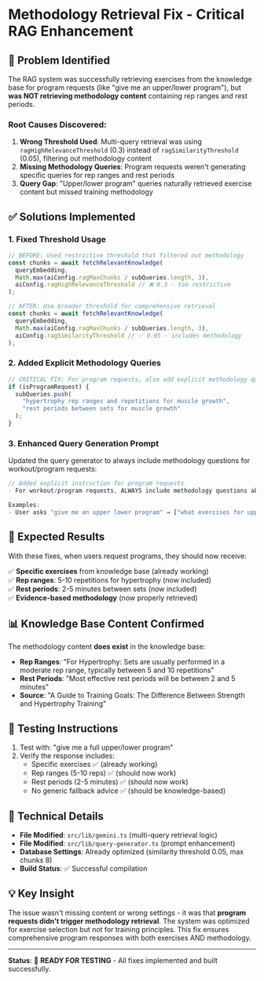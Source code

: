 # Methodology Retrieval Fix - Critical RAG Enhancement

## 🚨 Problem Identified

The RAG system was successfully retrieving exercises from the knowledge base for program requests (like "give me an upper/lower program"), but **was NOT retrieving methodology content** containing rep ranges and rest periods.

### Root Causes Discovered:

1. **Wrong Threshold Used**: Multi-query retrieval was using `ragHighRelevanceThreshold` (0.3) instead of `ragSimilarityThreshold` (0.05), filtering out methodology content
2. **Missing Methodology Queries**: Program requests weren't generating specific queries for rep ranges and rest periods
3. **Query Gap**: "Upper/lower program" queries naturally retrieved exercise content but missed training methodology

## ✅ Solutions Implemented

### 1. **Fixed Threshold Usage**
```typescript
// BEFORE: Used restrictive threshold that filtered out methodology
const chunks = await fetchRelevantKnowledge(
  queryEmbedding,
  Math.max(aiConfig.ragMaxChunks / subQueries.length, 3),
  aiConfig.ragHighRelevanceThreshold // ❌ 0.3 - too restrictive
);

// AFTER: Use broader threshold for comprehensive retrieval
const chunks = await fetchRelevantKnowledge(
  queryEmbedding,
  Math.max(aiConfig.ragMaxChunks / subQueries.length, 3),
  aiConfig.ragSimilarityThreshold // ✅ 0.05 - includes methodology
);
```

### 2. **Added Explicit Methodology Queries**
```typescript
// CRITICAL FIX: For program requests, also add explicit methodology queries
if (isProgramRequest) {
  subQueries.push(
    "hypertrophy rep ranges and repetitions for muscle growth",
    "rest periods between sets for muscle growth"
  );
}
```

### 3. **Enhanced Query Generation Prompt**
Updated the query generator to always include methodology questions for workout/program requests:
```typescript
// Added explicit instruction for program requests
- For workout/program requests, ALWAYS include methodology questions about rep ranges and rest periods

Examples:
- User asks "give me an upper lower program" → ["what exercises for upper body training", "what exercises for lower body training", "what rep ranges for hypertrophy training", "what rest periods between sets for muscle growth"]
```

## 🎯 Expected Results

With these fixes, when users request programs, they should now receive:

✅ **Specific exercises** from knowledge base (already working)  
✅ **Rep ranges**: 5-10 repetitions for hypertrophy (now included)  
✅ **Rest periods**: 2-5 minutes between sets (now included)  
✅ **Evidence-based methodology** (now properly retrieved)

## 📊 Knowledge Base Content Confirmed

The methodology content **does exist** in the knowledge base:

- **Rep Ranges**: "For Hypertrophy: Sets are usually performed in a moderate rep range, typically between 5 and 10 repetitions"
- **Rest Periods**: "Most effective rest periods will be between 2 and 5 minutes"
- **Source**: "A Guide to Training Goals: The Difference Between Strength and Hypertrophy Training"

## 🧪 Testing Instructions

1. Test with: "give me a full upper/lower program"
2. Verify the response includes:
   - Specific exercises ✅ (already working)
   - Rep ranges (5-10 reps) ✅ (should now work)
   - Rest periods (2-5 minutes) ✅ (should now work)
   - No generic fallback advice ✅ (should be knowledge-based)

## 🔧 Technical Details

- **File Modified**: `src/lib/gemini.ts` (multi-query retrieval logic)
- **File Modified**: `src/lib/query-generator.ts` (prompt enhancement)
- **Database Settings**: Already optimized (similarity threshold 0.05, max chunks 8)
- **Build Status**: ✅ Successful compilation

## 💡 Key Insight

The issue wasn't missing content or wrong settings - it was that **program requests didn't trigger methodology retrieval**. The system was optimized for exercise selection but not for training principles. This fix ensures comprehensive program responses with both exercises AND methodology.

---

**Status**: 🎯 **READY FOR TESTING** - All fixes implemented and built successfully.

